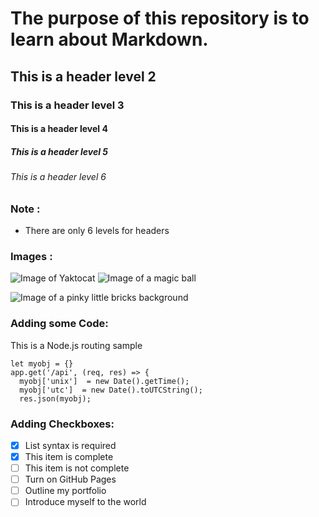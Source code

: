 # The purpose of this repository is to learn about Markdown.

## This is a header level 2
### This is a header level 3
#### This is a header level 4
##### This is a header level 5
###### This is a header level 6

### Note :
- There are only 6 levels for headers

### Images :
![Image of Yaktocat](https://octodex.github.com/images/yaktocat.png)
![Image of a magic ball](https://encrypted-tbn0.gstatic.com/images?q=tbn:ANd9GcQx7xcPPdVMIArPHp1h44qGPE2ggEiozAMmfQ&usqp=CAU)

![Image of a pinky little bricks background](https://encrypted-tbn0.gstatic.com/images?q=tbn:ANd9GcTRYqTFgl_bfXfH1iQZwsunbFgxa0B54b6usg&usqp=CAU)

### Adding some Code:
This is a Node.js routing sample
```
let myobj = {}
app.get('/api', (req, res) => {
  myobj['unix']  = new Date().getTime();
  myobj['utc']  = new Date().toUTCString();
  res.json(myobj);
```
### Adding Checkboxes:
- [x] List syntax is required
- [x] This item is complete
- [ ] This item is not complete
- [ ] Turn on GitHub Pages
- [ ] Outline my portfolio
- [ ] Introduce myself to the world
